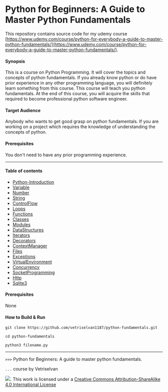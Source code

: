 # Python for Beginners: A Guide to Master Python Fundamentals

This repository contains source code for my udemy course
[https://www.udemy.com/course/python-for-everybody-a-guide-to-master-python-fundamentals/](https://www.udemy.com/course/python-for-everybody-a-guide-to-master-python-fundamentals/).

#### Synopsis
This is a course on Python Programming. It will cover the topics and concepts of python fundamentals.
If you already know python or do have prior experience in any other programming language, you will 
definitely learn something from this course. This course will teach you python fundamentals. At the end
of this course, you will acquire the skills that required to become professional python software engineer.

#### Target Audience
Anybody who wants to get good grasp on python fundamentals. If you are working on a project which requires
the knowledge of understanding the concepts of python.

#### Prerequisites
You don't need to have any prior programming experience.

---

#### Table of contents

- [Python-Introduction](#Python-Introduction-Installation)
- [Variable](#Variable)
- [Number](#Number)
- [String](#String) 
- [ControlFlow](#ControlFlow) 
- [Loops](#Loops)
- [Functions](#Functions) 
- [Classes](#Classes)
- [Modules](#Modules)
- [DataStructures](#DataStrucutures) 
- [Iterators](#Iterators) 
- [Decorators](#Decorators)
- [ContextManager](#ContextManager) 
- [Files](#Files)
- [Exceptions](#Exceptions)
- [VirtualEnvironment](#VirtualEnvironment) 
- [Concurrency](#Concurrency)
- [SocketProgramming](#SocketProgramming) 
- [Http](#Http)
- [Sqlite3](#Sqlite3)

#### Prerequisites
None


#### How to Build & Run

```
git clone https://github.com/vetriselvan1187/python-fundamentals.git

cd python-fundamentals

python3 filename.py

```

---

`>>>` Python for Beginners: A guide to master python fundamentals.

`...`  course by Vetriselvan

![](https://i.creativecommons.org/l/by-sa/4.0/88x31.png). This work is licensed under a [Creative Commons Attribution-ShareAlike 4.0 International License](http://creativecommons.org/licenses/by-sa/4.0/)
